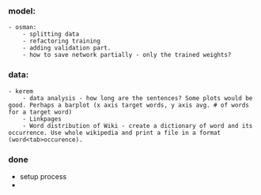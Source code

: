 ### model:
    - osman:
        - splitting data
        - refactoring training
        - adding validation part.
        - how to save network partially - only the trained weights?
### data:
    - kerem
        - data analysis - how long are the sentences? Some plots would be good. Perhaps a barplot (x axis target words, y axis avg. # of words for a target word)
        - Linkpages
        - Word distribution of Wiki - create a dictionary of word and its occurrence. Use whole wikipedia and print a file in a format (word<tab>occurence).

### done
- setup process
-
